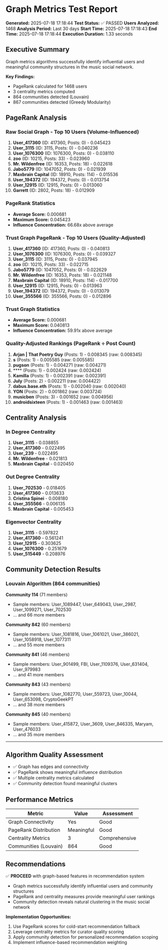 # Graph Metrics Test Report

**Generated:** 2025-07-18 17:18:44
**Test Status:** ✅ PASSED
**Users Analyzed:** 1468
**Analysis Period:** Last 30 days
**Start Time:** 2025-07-18 17:18:43
**End Time:** 2025-07-18 17:18:44
**Execution Duration:** 1.33 seconds

## Executive Summary

Graph metrics algorithms successfully identify influential users and meaningful community structures in the music social network.

**Key Findings:**
- PageRank calculated for 1468 users
- 3 centrality metrics computed
- 864 communities detected (Louvain)
- 867 communities detected (Greedy Modularity)

## PageRank Analysis

### Raw Social Graph - Top 10 Users (Volume-Influenced)
1. **User_417360** (ID: 417360, Posts: 0) - 0.045423
2. **User_3115** (ID: 3115, Posts: 0) - 0.040236
3. **User_1076300** (ID: 1076300, Posts: 0) - 0.038110
4. **zoo** (ID: 10215, Posts: 33) - 0.023960
5. **Mr. Wildenfree** (ID: 16353, Posts: 18) - 0.022618
6. **Jabo5779** (ID: 1047052, Posts: 0) - 0.021939
7. **Maxbrain Capital** (ID: 18910, Posts: 114) - 0.015536
8. **User_194372** (ID: 194372, Posts: 0) - 0.013754
9. **User_12915** (ID: 12915, Posts: 0) - 0.013060
10. **Garrett** (ID: 2802, Posts: 18) - 0.012909

### PageRank Statistics
- **Average Score:** 0.000681
- **Maximum Score:** 0.045423
- **Influence Concentration:** 66.68x above average

### Trust Graph PageRank - Top 10 Users (Quality-Adjusted)
1. **User_417360** (ID: 417360, Posts: 0) - 0.040813
2. **User_1076300** (ID: 1076300, Posts: 0) - 0.039327
3. **User_3115** (ID: 3115, Posts: 0) - 0.037945
4. **zoo** (ID: 10215, Posts: 33) - 0.022715
5. **Jabo5779** (ID: 1047052, Posts: 0) - 0.022629
6. **Mr. Wildenfree** (ID: 16353, Posts: 18) - 0.021148
7. **Maxbrain Capital** (ID: 18910, Posts: 114) - 0.017700
8. **User_12915** (ID: 12915, Posts: 0) - 0.013963
9. **User_194372** (ID: 194372, Posts: 0) - 0.013079
10. **User_355566** (ID: 355566, Posts: 0) - 0.012896

### Trust Graph Statistics
- **Average Score:** 0.000681
- **Maximum Score:** 0.040813
- **Influence Concentration:** 59.91x above average

### Quality-Adjusted Rankings (PageRank ÷ Post Count)
1. **Arjan | That Poetry Guy** (Posts: 1) - 0.008345 (raw: 0.008345)
2. **s** (Posts: 1) - 0.005585 (raw: 0.005585)
3. **pugson** (Posts: 1) - 0.004271 (raw: 0.004271)
4. **** (Posts: 1) - 0.002424 (raw: 0.002424)
5. **Kamilla** (Posts: 1) - 0.002391 (raw: 0.002391)
6. **July** (Posts: 2) - 0.002211 (raw: 0.004422)
7. **dabus.base.eth** (Posts: 1) - 0.002040 (raw: 0.002040)
8. **YON** (Posts: 2) - 0.001862 (raw: 0.003724)
9. **musicben** (Posts: 3) - 0.001652 (raw: 0.004956)
10. **androidsixteen** (Posts: 1) - 0.001463 (raw: 0.001463)

## Centrality Analysis

### In Degree Centrality
1. **User_3115** - 0.038855
2. **User_417360** - 0.022495
3. **User_239** - 0.022495
4. **Mr. Wildenfree** - 0.021813
5. **Maxbrain Capital** - 0.020450

### Out Degree Centrality
1. **User_702530** - 0.018405
2. **User_417360** - 0.013633
3. **Cristina Spinei** - 0.008180
4. **User_355566** - 0.006135
5. **Maxbrain Capital** - 0.005453

### Eigenvector Centrality
1. **User_3115** - 0.597822
2. **User_417360** - 0.561241
3. **User_12915** - 0.303625
4. **User_1076300** - 0.251679
5. **User_515449** - 0.208976

## Community Detection Results

### Louvain Algorithm (864 communities)

**Community 114** (71 members)
- Sample members: User_1089447, User_649043, User_2987, User_1099271, User_702530
- ... and 66 more members

**Community 842** (60 members)
- Sample members: User_1081816, User_1061021, User_386021, User_1058918, User_1077311
- ... and 55 more members

**Community 841** (46 members)
- Sample members: User_901499, FBI, User_1109376, User_631404, User_979983
- ... and 41 more members

**Community 843** (43 members)
- Sample members: User_1082770, User_559723, User_10044, User_653098, CryptoGeekPT
- ... and 38 more members

**Community 845** (40 members)
- Sample members: User_415872, User_3609, User_846335, Maryam, User_476033
- ... and 35 more members

---

## Algorithm Quality Assessment

- ✅ Graph has edges and connectivity
- ✅ PageRank shows meaningful influence distribution
- ✅ Multiple centrality metrics calculated
- ✅ Community detection found meaningful clusters

## Performance Metrics

| Metric | Value | Assessment |
|--------|-------|------------|
| Graph Connectivity | Yes | Good |
| PageRank Distribution | Meaningful | Good |
| Centrality Metrics | 3 | Comprehensive |
| Communities (Louvain) | 864 | Good |

## Recommendations

✅ **PROCEED** with graph-based features in recommendation system
- Graph metrics successfully identify influential users and community structures
- PageRank and centrality measures provide meaningful user rankings
- Community detection reveals natural clustering in the music social network

**Implementation Opportunities:**
1. Use PageRank scores for cold-start recommendation fallback
2. Leverage centrality metrics for curator quality scoring
3. Apply community detection for personalized recommendation scoping
4. Implement influence-based recommendation weighting

